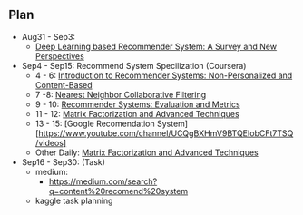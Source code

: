 ## Plan
* Aug31 - Sep3:
  * [Deep Learning based Recommender System: A Survey and New Perspectives](https://arxiv.org/pdf/1707.07435.pdf)
* Sep4 - Sep15: Recommend System Specilization (Coursera)
  * 4 - 6: [Introduction to Recommender Systems: Non-Personalized and Content-Based](https://www.coursera.org/learn/recommender-systems-introduction/home/welcome)
  * 7 -8: [Nearest Neighbor Collaborative Filtering](https://www.coursera.org/learn/collaborative-filtering/home/welcome)
  * 9 - 10: [Recommender Systems: Evaluation and Metrics](https://www.coursera.org/learn/recommender-metrics/home/welcome)
  * 11 - 12: [Matrix Factorization and Advanced Techniques](https://www.coursera.org/learn/matrix-factorization/home/welcome)
  * 13 - 15: [Google Recomendation System][https://www.youtube.com/channel/UCQgBXHmV9BTQEIobCFt7TSQ/videos]
  * Other Daily: [Matrix Factorization and Advanced Techniques](https://www.coursera.org/learn/matrix-factorization/home/welcome)
* Sep16 - Sep30: (Task)
  * medium:
    * https://medium.com/search?q=content%20recomend%20system
  * kaggle task planning
